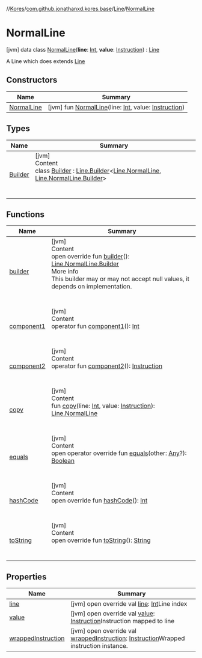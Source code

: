 //[Kores](../../../index.md)/[com.github.jonathanxd.kores.base](../../index.md)/[Line](../index.md)/[NormalLine](index.md)



# NormalLine  
 [jvm] data class [NormalLine](index.md)(**line**: [Int](https://kotlinlang.org/api/latest/jvm/stdlib/kotlin/-int/index.html), **value**: [Instruction](../../../com.github.jonathanxd.kores/-instruction/index.md)) : [Line](../index.md)

A Line which does extends [Line](../index.md)

   


## Constructors  
  
|  Name|  Summary| 
|---|---|
| <a name="com.github.jonathanxd.kores.base/Line.NormalLine/NormalLine/#kotlin.Int#com.github.jonathanxd.kores.Instruction/PointingToDeclaration/"></a>[NormalLine](-normal-line.md)| <a name="com.github.jonathanxd.kores.base/Line.NormalLine/NormalLine/#kotlin.Int#com.github.jonathanxd.kores.Instruction/PointingToDeclaration/"></a> [jvm] fun [NormalLine](-normal-line.md)(line: [Int](https://kotlinlang.org/api/latest/jvm/stdlib/kotlin/-int/index.html), value: [Instruction](../../../com.github.jonathanxd.kores/-instruction/index.md))   <br>


## Types  
  
|  Name|  Summary| 
|---|---|
| <a name="com.github.jonathanxd.kores.base/Line.NormalLine.Builder///PointingToDeclaration/"></a>[Builder](-builder/index.md)| <a name="com.github.jonathanxd.kores.base/Line.NormalLine.Builder///PointingToDeclaration/"></a>[jvm]  <br>Content  <br>class [Builder](-builder/index.md) : [Line.Builder](../-builder/index.md)<[Line.NormalLine](index.md), [Line.NormalLine.Builder](-builder/index.md)>   <br><br><br>


## Functions  
  
|  Name|  Summary| 
|---|---|
| <a name="com.github.jonathanxd.kores.base/Line.NormalLine/builder/#/PointingToDeclaration/"></a>[builder](builder.md)| <a name="com.github.jonathanxd.kores.base/Line.NormalLine/builder/#/PointingToDeclaration/"></a>[jvm]  <br>Content  <br>open override fun [builder](builder.md)(): [Line.NormalLine.Builder](-builder/index.md)  <br>More info  <br>This builder may or may not accept null values, it depends on implementation.  <br><br><br>
| <a name="com.github.jonathanxd.kores.base/Line.NormalLine/component1/#/PointingToDeclaration/"></a>[component1](component1.md)| <a name="com.github.jonathanxd.kores.base/Line.NormalLine/component1/#/PointingToDeclaration/"></a>[jvm]  <br>Content  <br>operator fun [component1](component1.md)(): [Int](https://kotlinlang.org/api/latest/jvm/stdlib/kotlin/-int/index.html)  <br><br><br>
| <a name="com.github.jonathanxd.kores.base/Line.NormalLine/component2/#/PointingToDeclaration/"></a>[component2](component2.md)| <a name="com.github.jonathanxd.kores.base/Line.NormalLine/component2/#/PointingToDeclaration/"></a>[jvm]  <br>Content  <br>operator fun [component2](component2.md)(): [Instruction](../../../com.github.jonathanxd.kores/-instruction/index.md)  <br><br><br>
| <a name="com.github.jonathanxd.kores.base/Line.NormalLine/copy/#kotlin.Int#com.github.jonathanxd.kores.Instruction/PointingToDeclaration/"></a>[copy](copy.md)| <a name="com.github.jonathanxd.kores.base/Line.NormalLine/copy/#kotlin.Int#com.github.jonathanxd.kores.Instruction/PointingToDeclaration/"></a>[jvm]  <br>Content  <br>fun [copy](copy.md)(line: [Int](https://kotlinlang.org/api/latest/jvm/stdlib/kotlin/-int/index.html), value: [Instruction](../../../com.github.jonathanxd.kores/-instruction/index.md)): [Line.NormalLine](index.md)  <br><br><br>
| <a name="kotlin/Any/equals/#kotlin.Any?/PointingToDeclaration/"></a>[equals](../../../com.github.jonathanxd.kores.util/-simple-resolver/index.md#%5Bkotlin%2FAny%2Fequals%2F%23kotlin.Any%3F%2FPointingToDeclaration%2F%5D%2FFunctions%2F-1211764316)| <a name="kotlin/Any/equals/#kotlin.Any?/PointingToDeclaration/"></a>[jvm]  <br>Content  <br>open operator override fun [equals](../../../com.github.jonathanxd.kores.util/-simple-resolver/index.md#%5Bkotlin%2FAny%2Fequals%2F%23kotlin.Any%3F%2FPointingToDeclaration%2F%5D%2FFunctions%2F-1211764316)(other: [Any](https://kotlinlang.org/api/latest/jvm/stdlib/kotlin/-any/index.html)?): [Boolean](https://kotlinlang.org/api/latest/jvm/stdlib/kotlin/-boolean/index.html)  <br><br><br>
| <a name="kotlin/Any/hashCode/#/PointingToDeclaration/"></a>[hashCode](../../../com.github.jonathanxd.kores.util/-simple-resolver/index.md#%5Bkotlin%2FAny%2FhashCode%2F%23%2FPointingToDeclaration%2F%5D%2FFunctions%2F-1211764316)| <a name="kotlin/Any/hashCode/#/PointingToDeclaration/"></a>[jvm]  <br>Content  <br>open override fun [hashCode](../../../com.github.jonathanxd.kores.util/-simple-resolver/index.md#%5Bkotlin%2FAny%2FhashCode%2F%23%2FPointingToDeclaration%2F%5D%2FFunctions%2F-1211764316)(): [Int](https://kotlinlang.org/api/latest/jvm/stdlib/kotlin/-int/index.html)  <br><br><br>
| <a name="kotlin/Any/toString/#/PointingToDeclaration/"></a>[toString](../../../com.github.jonathanxd.kores.util/-simple-resolver/index.md#%5Bkotlin%2FAny%2FtoString%2F%23%2FPointingToDeclaration%2F%5D%2FFunctions%2F-1211764316)| <a name="kotlin/Any/toString/#/PointingToDeclaration/"></a>[jvm]  <br>Content  <br>open override fun [toString](../../../com.github.jonathanxd.kores.util/-simple-resolver/index.md#%5Bkotlin%2FAny%2FtoString%2F%23%2FPointingToDeclaration%2F%5D%2FFunctions%2F-1211764316)(): [String](https://kotlinlang.org/api/latest/jvm/stdlib/kotlin/-string/index.html)  <br><br><br>


## Properties  
  
|  Name|  Summary| 
|---|---|
| <a name="com.github.jonathanxd.kores.base/Line.NormalLine/line/#/PointingToDeclaration/"></a>[line](line.md)| <a name="com.github.jonathanxd.kores.base/Line.NormalLine/line/#/PointingToDeclaration/"></a> [jvm] open override val [line](line.md): [Int](https://kotlinlang.org/api/latest/jvm/stdlib/kotlin/-int/index.html)Line index   <br>
| <a name="com.github.jonathanxd.kores.base/Line.NormalLine/value/#/PointingToDeclaration/"></a>[value](value.md)| <a name="com.github.jonathanxd.kores.base/Line.NormalLine/value/#/PointingToDeclaration/"></a> [jvm] open override val [value](value.md): [Instruction](../../../com.github.jonathanxd.kores/-instruction/index.md)Instruction mapped to line   <br>
| <a name="com.github.jonathanxd.kores.base/Line.NormalLine/wrappedInstruction/#/PointingToDeclaration/"></a>[wrappedInstruction](index.md#%5Bcom.github.jonathanxd.kores.base%2FLine.NormalLine%2FwrappedInstruction%2F%23%2FPointingToDeclaration%2F%5D%2FProperties%2F-1211764316)| <a name="com.github.jonathanxd.kores.base/Line.NormalLine/wrappedInstruction/#/PointingToDeclaration/"></a> [jvm] open override val [wrappedInstruction](index.md#%5Bcom.github.jonathanxd.kores.base%2FLine.NormalLine%2FwrappedInstruction%2F%23%2FPointingToDeclaration%2F%5D%2FProperties%2F-1211764316): [Instruction](../../../com.github.jonathanxd.kores/-instruction/index.md)Wrapped instruction instance.   <br>

